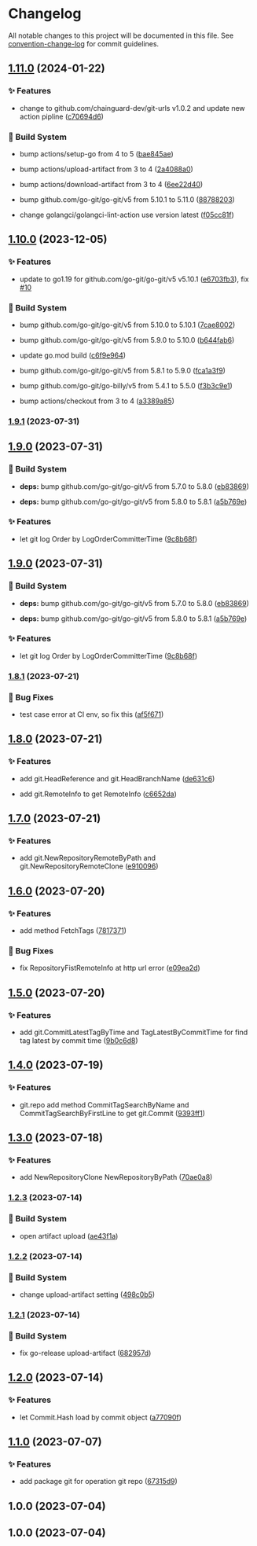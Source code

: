 # Changelog

All notable changes to this project will be documented in this file. See [convention-change-log](https://github.com/convention-change/convention-change-log) for commit guidelines.

## [1.11.0](https://github.com/sinlov-go/go-git-tools/compare/1.10.0...v1.11.0) (2024-01-22)

### ✨ Features

* change to github.com/chainguard-dev/git-urls v1.0.2 and update new action pipline ([c70694d6](https://github.com/sinlov-go/go-git-tools/commit/c70694d6ab1bbcaf3b6d20504d4d0480387eeb62))

### 👷‍ Build System

* bump actions/setup-go from 4 to 5 ([bae845ae](https://github.com/sinlov-go/go-git-tools/commit/bae845aec62209ec797acd18ddafad4c1ac55a8f))

* bump actions/upload-artifact from 3 to 4 ([2a4088a0](https://github.com/sinlov-go/go-git-tools/commit/2a4088a040c999c7d5dcbd0afc1e3df97211f69b))

* bump actions/download-artifact from 3 to 4 ([6ee22d40](https://github.com/sinlov-go/go-git-tools/commit/6ee22d403d79325dccb81881986257822c41073b))

* bump github.com/go-git/go-git/v5 from 5.10.1 to 5.11.0 ([88788203](https://github.com/sinlov-go/go-git-tools/commit/88788203f2e80d19c0cc3b81ea9c0b3f5276ef71))

* change golangci/golangci-lint-action use version latest ([f05cc81f](https://github.com/sinlov-go/go-git-tools/commit/f05cc81fceb1ab79df49dbfb70d270457a96b066))

## [1.10.0](https://github.com/sinlov-go/go-git-tools/compare/1.9.1...v1.10.0) (2023-12-05)

### ✨ Features

* update to go1.19 for github.com/go-git/go-git/v5 v5.10.1 ([e6703fb3](https://github.com/sinlov-go/go-git-tools/commit/e6703fb3fe5248611f016253f0c83da8c55ef5cb)), fix [#10](https://github.com/sinlov-go/go-git-tools/issues/10)

### 👷‍ Build System

* bump github.com/go-git/go-git/v5 from 5.10.0 to 5.10.1 ([7cae8002](https://github.com/sinlov-go/go-git-tools/commit/7cae800244c9ee1f21bbe4e036bc3929d7023183))

* bump github.com/go-git/go-git/v5 from 5.9.0 to 5.10.0 ([b644fab6](https://github.com/sinlov-go/go-git-tools/commit/b644fab692e860f409540d443a59a1a229792290))

* update go.mod build ([c6f9e964](https://github.com/sinlov-go/go-git-tools/commit/c6f9e96432019e8a3e32a21cd2cd3b3642d18ca5))

* bump github.com/go-git/go-git/v5 from 5.8.1 to 5.9.0 ([fca1a3f9](https://github.com/sinlov-go/go-git-tools/commit/fca1a3f9d62f296ab81a37f5427ca0ae81233a62))

* bump github.com/go-git/go-billy/v5 from 5.4.1 to 5.5.0 ([f3b3c9e1](https://github.com/sinlov-go/go-git-tools/commit/f3b3c9e1e28b0239974b2c9af1c1f9f90a761cc9))

* bump actions/checkout from 3 to 4 ([a3389a85](https://github.com/sinlov-go/go-git-tools/commit/a3389a8535c96291ae526bef6f7118dd7c85e962))

### [1.9.1](https://github.com/sinlov-go/go-git-tools/compare/v1.9.0...v1.9.1) (2023-07-31)

## [1.9.0](https://github.com/sinlov-go/go-git-tools/compare/v1.8.1...v1.9.0) (2023-07-31)

### 👷‍ Build System

* **deps:** bump github.com/go-git/go-git/v5 from 5.7.0 to 5.8.0 ([eb83869](https://github.com/sinlov-go/go-git-tools/commit/eb8386992105a6dba1e7ea81f3f500984c3aed33))

* **deps:** bump github.com/go-git/go-git/v5 from 5.8.0 to 5.8.1 ([a5b769e](https://github.com/sinlov-go/go-git-tools/commit/a5b769ea0e61bf8afd78476780b96dee8ed4605b))

### ✨ Features

* let git log Order by LogOrderCommitterTime ([9c8b68f](https://github.com/sinlov-go/go-git-tools/commit/9c8b68f682f9bf3265198bd631e215efc3de3e82))

## [1.9.0](https://github.com/sinlov-go/go-git-tools/compare/v1.8.1...v1.9.0) (2023-07-31)

### 👷‍ Build System

* **deps:** bump github.com/go-git/go-git/v5 from 5.7.0 to 5.8.0 ([eb83869](https://github.com/sinlov-go/go-git-tools/commit/eb8386992105a6dba1e7ea81f3f500984c3aed33))

* **deps:** bump github.com/go-git/go-git/v5 from 5.8.0 to 5.8.1 ([a5b769e](https://github.com/sinlov-go/go-git-tools/commit/a5b769ea0e61bf8afd78476780b96dee8ed4605b))

### ✨ Features

* let git log Order by LogOrderCommitterTime ([9c8b68f](https://github.com/sinlov-go/go-git-tools/commit/9c8b68f682f9bf3265198bd631e215efc3de3e82))

### [1.8.1](https://github.com/sinlov-go/go-git-tools/compare/v1.8.0...v1.8.1) (2023-07-21)

### 🐛 Bug Fixes

* test case error at CI env, so fix this ([af5f671](https://github.com/sinlov-go/go-git-tools/commit/af5f671ac1919b224b5062f67ba5466373232577))

## [1.8.0](https://github.com/sinlov-go/go-git-tools/compare/v1.7.0...v1.8.0) (2023-07-21)

### ✨ Features

* add git.HeadReference and git.HeadBranchName ([de631c6](https://github.com/sinlov-go/go-git-tools/commit/de631c6162d3696b226fadcb407d61f946e5d2fd))

* add git.RemoteInfo to get RemoteInfo ([c6652da](https://github.com/sinlov-go/go-git-tools/commit/c6652da18148a6ad8fafb0b4a6a56974e12fa383))

## [1.7.0](https://github.com/sinlov-go/go-git-tools/compare/v1.6.0...v1.7.0) (2023-07-21)

### ✨ Features

* add git.NewRepositoryRemoteByPath and git.NewRepositoryRemoteClone ([e910096](https://github.com/sinlov-go/go-git-tools/commit/e910096face51f8da3f7547f7db7ea0691b02c04))

## [1.6.0](https://github.com/sinlov-go/go-git-tools/compare/v1.5.0...v1.6.0) (2023-07-20)

### ✨ Features

* add method FetchTags ([7817371](https://github.com/sinlov-go/go-git-tools/commit/7817371a2d4dfecc5a0bd861bf171a23d332e1cc))

### 🐛 Bug Fixes

* fix RepositoryFistRemoteInfo at http url error ([e09ea2d](https://github.com/sinlov-go/go-git-tools/commit/e09ea2daf26bc639b17bcc5ef5994787a5dbdb13))

## [1.5.0](https://github.com/sinlov-go/go-git-tools/compare/v1.4.0...v1.5.0) (2023-07-20)

### ✨ Features

* add git.CommitLatestTagByTime and TagLatestByCommitTime for find tag latest by commit time ([9b0c6d8](https://github.com/sinlov-go/go-git-tools/commit/9b0c6d83dc5816687005d21967f6efb060ef45aa))

## [1.4.0](https://github.com/sinlov-go/go-git-tools/compare/v1.3.0...v1.4.0) (2023-07-19)

### ✨ Features

* git.repo add method CommitTagSearchByName and CommitTagSearchByFirstLine to get git.Commit ([9393ff1](https://github.com/sinlov-go/go-git-tools/commit/9393ff1e0856af721040c357fb315408486b03e1))

## [1.3.0](https://github.com/sinlov-go/go-git-tools/compare/v1.2.3...v1.3.0) (2023-07-18)

### ✨ Features

* add NewRepositoryClone  NewRepositoryByPath ([70ae0a8](https://github.com/sinlov-go/go-git-tools/commit/70ae0a87ce7b2ef740980c9597f0502d1c0ae236))

### [1.2.3](https://github.com/sinlov-go/go-git-tools/compare/v1.2.2...v1.2.3) (2023-07-14)

### 👷‍ Build System

* open artifact upload ([ae43f1a](https://github.com/sinlov-go/go-git-tools/commit/ae43f1a37fadc52ff9501f7180616c92db4eca4d))

### [1.2.2](https://github.com/sinlov-go/go-git-tools/compare/v1.2.1...v1.2.2) (2023-07-14)

### 👷‍ Build System

* change upload-artifact setting ([498c0b5](https://github.com/sinlov-go/go-git-tools/commit/498c0b539c6692dc3d4d8662668add4560e7762a))

### [1.2.1](https://github.com/sinlov-go/go-git-tools/compare/v1.2.0...v1.2.1) (2023-07-14)

### 👷‍ Build System

* fix go-release upload-artifact ([682957d](https://github.com/sinlov-go/go-git-tools/commit/682957d7efd7861592b3aeff4bc093eaa39afb6c))

## [1.2.0](https://github.com/sinlov-go/go-git-tools/compare/v1.1.0...v1.2.0) (2023-07-14)

### ✨ Features

* let Commit.Hash load by commit object ([a77090f](https://github.com/sinlov-go/go-git-tools/commit/a77090f2f170f71a6ee791c0c7a5e8b6953db464))

## [1.1.0](https://github.com/sinlov-go/go-git-tools/compare/v1.0.0...v1.1.0) (2023-07-07)

### ✨ Features

* add package git for operation git repo ([67315d9](https://github.com/sinlov-go/go-git-tools/commit/67315d99fdb71622ab98a190d9fe9b22b237cb78))

## 1.0.0 (2023-07-04)

## 1.0.0 (2023-07-04)
